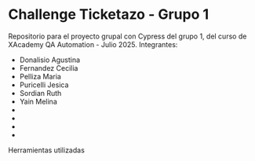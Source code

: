 # Challenge Ticketazo - Grupo 1

Repositorio para el proyecto grupal con Cypress del grupo 1, del curso de XAcademy QA Automation - Julio 2025.
Integrantes:
- Donalisio Agustina
- Fernandez Cecilia
- Pelliza Maria
- Puricelli Jesica
- Sordian Ruth
- Yain Melina
-
-
-
-

Herramientas utilizadas


